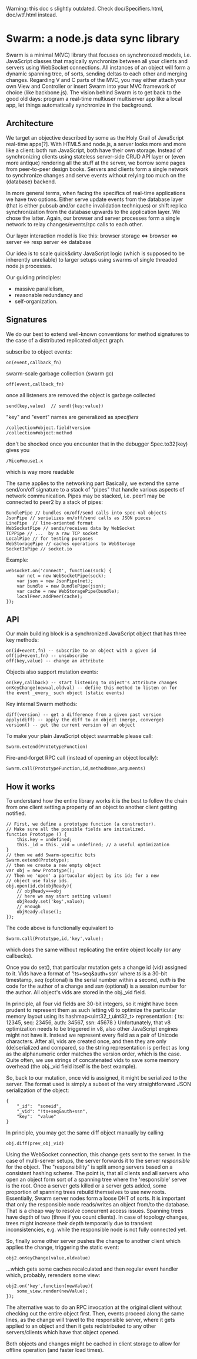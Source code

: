 Warning: this doc s slightly outdated. Check doc/Specifiers.html, doc/wtf.html instead.

# Swarm: a node.js data sync library

Swarm is a minimal M(VC) library that focuses on synchronozed models,
i.e. JavaScript classes that magically synchronize between all your
clients and servers using WebSocket connections. All instances of an
object will form a dynamic spanning tree, of sorts, sending deltas to
each other and merging changes.
Regarding V and C parts of the MVC, you may either attach your own
View and Controller or insert Swarm into your MVC framework of choice
(like backbone.js).
The vision behind Swarm is to get back to the good old days: program
a real-time multiuser multiserver app like a local app, let things
automatically synchronize in the background.

## Architecture

We target an objective described by some as the Holy Grail of
JavaScript real-time apps[?].  With HTML5 and node.js, a server looks
more and more like a client: both run JavaScript, both have their own
storage.  Instead of synchronizing clients using stateless server-side
CRUD API layer or (even more antique) rendering all the stuff at the
server, we borrow some pages from peer-to-peer design books.  Servers
and clients form a single network to synchronize changes and serve
events without relying too much on the (database) backend.

In more general terms, when facing the specifics of real-time
applications we have two options.  Either serve update events from the
database layer (that is either pubsub and/or cache invalidation
techniques) or shift replica synchronization from the database upwards
to the application layer. We chose the latter. Again, our browser and
server processes form a single network to relay changes/events/rpc
calls to each other.

Our layer interaction model is like this:
  browser storage <=> browser <=> server <=> resp server <=> database

Our idea is to scale quick&dirty JavaScript logic (which is supposed
to be inherently unreliable) to larger setups using swarms of single
threaded node.js processes.

Our guiding principles:

* massive parallelism,
* reasonable redundancy and
* self-organization.

## Signatures

We do our best to extend well-known conventions for method signatures
to the case of a distributed replicated object graph.

subscribe to object events:

    on(event,callback_fn)

swarm-scale garbage collection (swarm gc)

    off(event,callback_fn)

once all listeners are removed the object is garbage collected

    send(key,value)  // send({key:value})

"key" and "event" names are generalized as _specifiers_

    /collection#object.field!version
    /collection#object:method

don't be shocked once you encounter that in the debugger
Spec.to32(key) gives you

    /Mice#mouse1.x

which is way more readable

The same applies to the networking part
Basically, we extend the same send/on/off signature to a stack
of "pipes" that handle various aspects of network communication.
Pipes may be stacked, i.e. peer1 may be connected to peer2 by
a stack of pipes:

    BundlePipe // bundles on/off/send calls into spec-val objects
    JsonPipe // serializes on/off/send calls as JSON pieces
    LinePipe  // line-oriented format
    WebSocketPipe // sends/receives data by WebSocket
    TCPPipe // ...  by a raw TCP socket
    LocalPipe // for testing purposes
    WebStoragePipe // caches operations to WebStorage
    SocketIoPipe // socket.io

Example:

    websocket.on('connect', function(sock) {
        var net = new WebSocketPipe(sock);
        var json = new JsonPipe(net);
        var bundle = new BundlePipe(json);
        var cache = new WebStoragePipe(bundle);
        localPeer.addPeer(cache);
    });

## API

Our main building block is a synchronized JavaScript object that has
three key methods:

    on(id+event,fn) -- subscribe to an object with a given id
    off(id+event,fn) -- unsubscribe
    off(key,value) -- change an attribute

Objects also support mutation events:

    on(key,callback) -- start listening to object's attribute changes
    onKeyChange(newval,oldval) -- define this method to listen on for
    the event _every_ such object (static events)

Key internal Swarm methods:

    diff(version) -- get a difference from a given past version
    apply(diff) -- apply the diff to an object (merge, converge)
    version() -- get the current version of an object

To make your plain JavaScript object swarmable please call:

    Swarm.extend(PrototypeFunction)

Fire-and-forget RPC call (instead of opening an object locally):

    Swarm.call(PrototypeFunction,id,methodName,arguments)


## How it works

To understand how the entire library works it is the best to follow
the chain from one client setting a property of an object to another
client getting notified.

    // First, we define a prototype function (a constructor).
    // Make sure all the possible fields are initialized.
    function Prototype () {
        this.key = undefined;
        this._id = this._vid = undefined; // a useful optimization
    }
    // then we add Swarm-specific bits
    Swarm.extend(Prototype);
    // then we create a new empty object
    var obj = new Prototype();
    // Then we 'open' a partucular object by its id; for a new
    // object use falsy ids.
    obj.open(id,cb(objReady){
        // objReady===obj
        // here we may start setting values!
        objReady.set('key',value);
        // enough
        objReady.close();
    });

The code above is functionally equivalent to

    Swarm.call(Prototype,id,'key',value);

which does the same without replicating the entire object locally
(or any callbacks).

Once you do set(), that particular mutation gets a change id (vid)
assigned to it. Vids have a format of '!ts+seq&auth+ssn' where *ts* is
a 30-bit timestamp, *seq* (optional) is the serial number within a
second, *auth* is the code for the author of a change and *ssn*
(optional) is a session number for the author.  All object's vids are
stored in the obj.\_vid field.

In principle, all four vid fields are 30-bit integers, so it might
have been prudent to represent them as such letting v8 to optimize the
particular memory layout using its hashmap\<uint32_t,uint32_t\>
representation:
    { ts: 12345, seq: 23456, auth: 34567, ssn: 45678 }
Unfortunately, that v8 optimization needs to be triggered in v8, also
other JavaScript engines might not have it.  Instead we represent
every field as a pair of Unicode characters.  After all, vids are
created once, and then they are only (de)serialized and compared, so
the string representation is perfect as long as the alphanumeric order
matches the version order, which is the case.
Quite often, we use strings of concatenated vids to save some memory
overhead (the obj.\_vid field itself is the best example).

So, back to our mutation, once vid is assigned, it might be serialized
to the server. The format used is simply a subset of the very
straightforward JSON serialization of the object:

    { 
        "_id":  "someid",
        "_vid": "!ts+seq&auth+ssn",
        "key":  "value"
    }

In principle, you may get the same diff object manually by calling

    obj.diff(prev_obj_vid)

Using the WebSocket connection, this change gets sent to the server.
In the case of multi-server setups, the server forwards it to the
server _responsible_ for the object. The "responsibility" is split
among servers based on a consistent hashing scheme. The point is, that
all clients and all servers who open an object form sort of a spanning
tree where the 'responsible' server is the root. Once a server gets
killed or a server gets added, some proportion of spanning trees
rebuild themselves to use new roots.  Essentially, Swarm server nodes
form a loose DHT of sorts.  It is important that only the responsible
node reads/writes an object from/to the database. That is a cheap
way to resolve concurrent access issues.  Spanning trees have depth of
two (three if you count clients). In case of topology changes, trees
might increase their depth temporarily due to transient
inconsistencies, e.g. while the responsible node is not fully
connected yet.

So, finally some other server pushes the change to another client
which applies the change, triggering the static event:

    obj2.onKeyChange(value,oldvalue)

...which gets some caches recalculated and then regular event handler
which, probably, rerenders some view:

    obj2.on('key',function(newValue){
        some_view.render(newValue);
    });

The alternative was to do an RPC invocation at the original client
without checking out the entire object first. Then, events proceed
along the same lines, as the change will travel to the responsible
server, where it gets applied to an object and then it gets
redistributed to any other servers/clients which have that object
opened.

Both objects and changes might be cached in client storage to allow
for offline operation (and faster load times).
